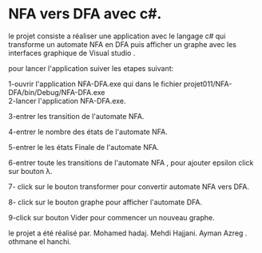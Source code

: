 # NFA vers DFA avec c#.

le projet consiste a  réaliser une application avec le langage c# qui transforme un automate
NFA en DFA puis afficher un graphe avec les interfaces graphique de Visual studio .

pour lancer l'application suiver les etapes suivant:

1-ouvrir l'application NFA-DFA.exe qui dans le fichier projet011/NFA-DFA/bin/Debug/NFA-DFA.exe   
2-lancer l'application NFA-DFA.exe. 

3-entrer les transition de l'automate NFA.

4-entrer le nombre des états de l'automate NFA.

5-entrer le les états Finale de l'automate NFA.

6-entrer toute les transitions de l'automate NFA , pour ajouter epsilon click sur bouton λ. 

7- click sur le bouton transformer pour convertir automate NFA vers DFA.

8- click sur le bouton graphe pour afficher l'automate DFA.

9-click sur bouton Vider pour commencer un nouveau graphe.

le projet a été réalisé par.
Mohamed hadaj.
Mehdi  Hajjani. 
Ayman Azreg .
othmane el hanchi.

